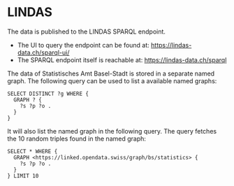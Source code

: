 # LINDAS

The data is published to the LINDAS SPARQL endpoint.

- The UI to query the endpoint can be found at: https://lindas-data.ch/sparql-ui/
- The SPARQL endpoint itself is reachable at: https://lindas-data.ch/sparql

The data of Statistisches Amt Basel-Stadt is stored in a separate named graph.
The following query can be used to list a available named graphs:

```sparql
SELECT DISTINCT ?g WHERE {
  GRAPH ? {
    ?s ?p ?o .
  }
}
```

It will also list the named graph in the following query.
The query fetches the 10 random triples found in the named graph:

```sparql
SELECT * WHERE {
  GRAPH <https://linked.opendata.swiss/graph/bs/statistics> {
    ?s ?p ?o .
  }
} LIMIT 10
```
